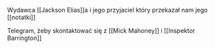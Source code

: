 Wydawca [[Jackson Elias]]a i jego przyjaciel który przekazał nam jego [[notatki]]


Telegram, żeby skontaktować się z [[Mick Mahoney]] i [[Inspektor Barrington]]